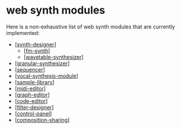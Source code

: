 # web synth modules

Here is a non-exhaustive list of web synth modules that are currently implemented:

* [[synth-designer]]
  * [[fm-synth]]
  * [[wavetable-synthesizer]]
* [[granular-synthesizer]]
* [[sequencer]]
* [[vocal-synthesis-module]]
* [[sample-library]]
* [[midi-editor]]
* [[graph-editor]]
* [[code-editor]]
* [[filter-designer]]
* [[control-panel]]
* [[composition-sharing]]

[//begin]: # "Autogenerated link references for markdown compatibility"
[synth-designer]: synth-designer "synth designer"
[fm-synth]: fm-synth "FM Synthesizer"
[wavetable-synthesizer]: wavetable-synthesizer "wavetable synthesizer"
[granular-synthesizer]: granular-synthesizer "granular-synthesizer"
[sequencer]: sequencer "sequencer"
[vocal-synthesis-module]: vocal-synthesis-module "vocal-synthesis-module"
[sample-library]: sample-library "sample-library"
[midi-editor]: midi-editor "midi-editor"
[graph-editor]: graph-editor "graph editor"
[code-editor]: code-editor "code-editor"
[filter-designer]: filter-designer "filter-designer"
[control-panel]: control-panel "control-panel"
[composition-sharing]: composition-sharing "composition-sharing"
[//end]: # "Autogenerated link references"
